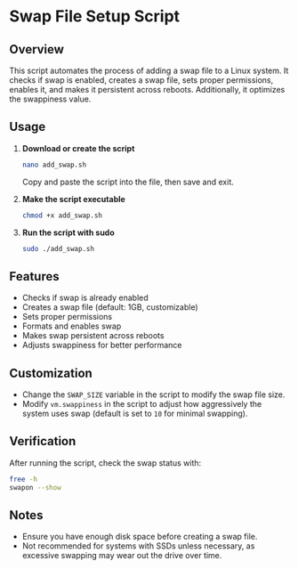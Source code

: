 # Swap File Setup Script

## Overview
This script automates the process of adding a swap file to a Linux system. It checks if swap is enabled, creates a swap file, sets proper permissions, enables it, and makes it persistent across reboots. Additionally, it optimizes the swappiness value.

## Usage
1. **Download or create the script**
   ```bash
   nano add_swap.sh
   ```
   Copy and paste the script into the file, then save and exit.

2. **Make the script executable**
   ```bash
   chmod +x add_swap.sh
   ```

3. **Run the script with sudo**
   ```bash
   sudo ./add_swap.sh
   ```

## Features
- Checks if swap is already enabled
- Creates a swap file (default: 1GB, customizable)
- Sets proper permissions
- Formats and enables swap
- Makes swap persistent across reboots
- Adjusts swappiness for better performance

## Customization
- Change the `SWAP_SIZE` variable in the script to modify the swap file size.
- Modify `vm.swappiness` in the script to adjust how aggressively the system uses swap (default is set to `10` for minimal swapping).

## Verification
After running the script, check the swap status with:
```bash
free -h
swapon --show
```

## Notes
- Ensure you have enough disk space before creating a swap file.
- Not recommended for systems with SSDs unless necessary, as excessive swapping may wear out the drive over time.

